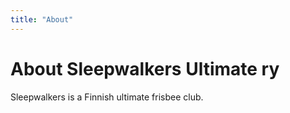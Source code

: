 ```yaml
---
title: "About"
---
```

# About Sleepwalkers Ultimate ry

Sleepwalkers is a Finnish ultimate frisbee club.
